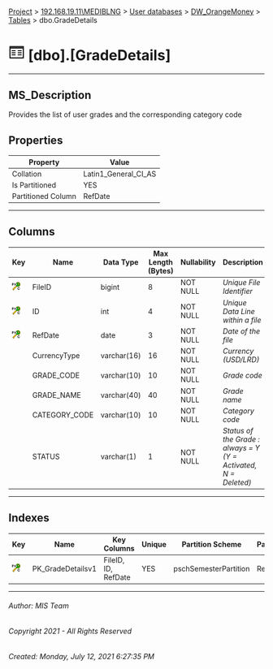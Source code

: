 #### 

[Project](../../../../index.md) > [192.168.19.11\\MEDIBLNG](../../../index.md) > [User databases](../../index.md) > [DW_OrangeMoney](../index.md) > [Tables](Tables.md) > dbo.GradeDetails

# ![Tables](../../../../Images/Table32.png) [dbo].[GradeDetails]

---

## <a name="#description"></a>MS_Description

Provides the list of user grades and the corresponding category code

## <a name="#properties"></a>Properties

| Property | Value |
|---|---|
| Collation | Latin1_General_CI_AS |
| Is Partitioned | YES |
| Partitioned Column | RefDate |


---

## <a name="#columns"></a>Columns

| Key | Name | Data Type | Max Length (Bytes) | Nullability | Description |
|---|---|---|---|---|---|
| [![Cluster Primary Key PK_GradeDetailsv1: *](../../../../Images/pkcluster.png)](#indexes) | FileID | bigint | 8 | NOT NULL | _Unique File Identifier_ |
| [![Cluster Primary Key PK_GradeDetailsv1: *](../../../../Images/pkcluster.png)](#indexes) | ID | int | 4 | NOT NULL | _Unique Data Line within a file_ |
| [![Cluster Primary Key PK_GradeDetailsv1: *](../../../../Images/pkcluster.png)](#indexes) | RefDate | date | 3 | NOT NULL | _Date of the file_ |
|  | CurrencyType | varchar(16) | 16 | NOT NULL | _Currency (USD/LRD)_ |
|  | GRADE_CODE | varchar(10) | 10 | NOT NULL | _Grade code_ |
|  | GRADE_NAME | varchar(40) | 40 | NOT NULL | _Grade name_ |
|  | CATEGORY_CODE | varchar(10) | 10 | NOT NULL | _Category code_ |
|  | STATUS | varchar(1) | 1 | NOT NULL | _Status of the Grade : always = Y (Y = Activated, N = Deleted)_ |


---

## <a name="#indexes"></a>Indexes

| Key | Name | Key Columns | Unique | Partition Scheme | Partitioned |
|---|---|---|---|---|---|
| [![Cluster Primary Key PK_GradeDetailsv1: *](../../../../Images/pkcluster.png)](#indexes) | PK_GradeDetailsv1 | FileID, ID, RefDate | YES | pschSemesterPartition | RefDate |


---

###### Author:  MIS Team

###### Copyright 2021 - All Rights Reserved

###### Created: Monday, July 12, 2021 6:27:35 PM

